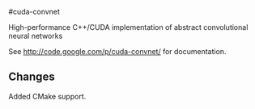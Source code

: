 #cuda-convnet

High-performance C++/CUDA implementation of abstract convolutional neural networks

See http://code.google.com/p/cuda-convnet/ for documentation.

## Changes
Added CMake support.